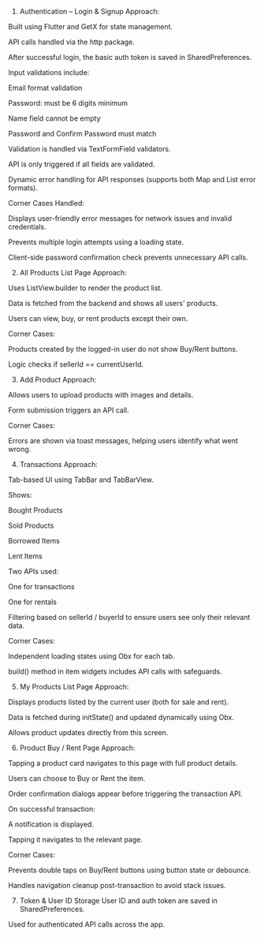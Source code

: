 1. Authentication – Login & Signup
   Approach:

Built using Flutter and GetX for state management.

API calls handled via the http package.

After successful login, the basic auth token is saved in SharedPreferences.

Input validations include:

Email format validation

Password: must be 6 digits minimum

Name field cannot be empty

Password and Confirm Password must match

Validation is handled via TextFormField validators.

API is only triggered if all fields are validated.

Dynamic error handling for API responses (supports both Map and List error formats).

Corner Cases Handled:

Displays user-friendly error messages for network issues and invalid credentials.

Prevents multiple login attempts using a loading state.

Client-side password confirmation check prevents unnecessary API calls.

2. All Products List Page
   Approach:

Uses ListView.builder to render the product list.

Data is fetched from the backend and shows all users' products.

Users can view, buy, or rent products except their own.

Corner Cases:

Products created by the logged-in user do not show Buy/Rent buttons.

Logic checks if sellerId == currentUserId.

3. Add Product
   Approach:

Allows users to upload products with images and details.

Form submission triggers an API call.

Corner Cases:

Errors are shown via toast messages, helping users identify what went wrong.

4. Transactions
   Approach:

Tab-based UI using TabBar and TabBarView.

Shows:

Bought Products

Sold Products

Borrowed Items

Lent Items

Two APIs used:

One for transactions

One for rentals

Filtering based on sellerId / buyerId to ensure users see only their relevant data.

Corner Cases:

Independent loading states using Obx for each tab.

build() method in item widgets includes API calls with safeguards.

5. My Products List Page
   Approach:

Displays products listed by the current user (both for sale and rent).

Data is fetched during initState() and updated dynamically using Obx.

Allows product updates directly from this screen.

6. Product Buy / Rent Page
   Approach:

Tapping a product card navigates to this page with full product details.

Users can choose to Buy or Rent the item.

Order confirmation dialogs appear before triggering the transaction API.

On successful transaction:

A notification is displayed.

Tapping it navigates to the relevant page.

Corner Cases:

Prevents double taps on Buy/Rent buttons using button state or debounce.

Handles navigation cleanup post-transaction to avoid stack issues.

7. Token & User ID Storage
   User ID and auth token are saved in SharedPreferences.

Used for authenticated API calls across the app.
